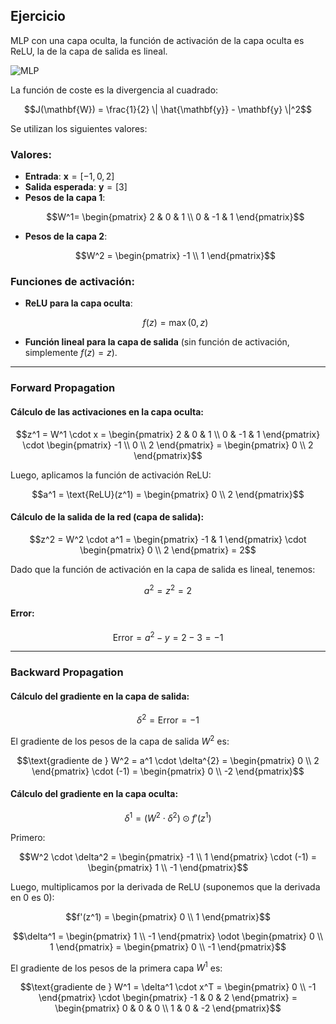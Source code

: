 ## Ejercicio

MLP con una capa oculta, la función de activación de la capa oculta es ReLU, la de la capa de salida es lineal. 

![MLP](assets/mlp.png)

La función de coste es la divergencia al cuadrado:

```math
J(\mathbf{W}) = \frac{1}{2} \| \hat{\mathbf{y}} - \mathbf{y} \|^2
```



 Se utilizan los siguientes valores:

### Valores:
- **Entrada**: $\mathbf{x} = [-1, 0, 2]$
- **Salida esperada**: $\mathbf{y} = [3]$
- **Pesos de la capa 1**: 
  ```math
  W^1= \begin{pmatrix} 2 & 0 & 1 \\ 0 & -1 & 1 \end{pmatrix}
  ```
- **Pesos de la capa 2**:
  ```math
  W^2 = \begin{pmatrix} -1 \\ 1 \end{pmatrix}
  ```

### Funciones de activación:
- **ReLU para la capa oculta**:
  ```math
  f(z) = \max(0, z)
  ```
- **Función lineal para la capa de salida** (sin función de activación, simplemente $f(z) = z$).

---

### Forward Propagation

#### Cálculo de las activaciones en la capa oculta:

```math
z^1 = W^1 \cdot x = \begin{pmatrix} 2 & 0 & 1 \\ 0 & -1 & 1 \end{pmatrix} \cdot \begin{pmatrix} -1 \\ 0 \\ 2 \end{pmatrix} = \begin{pmatrix} 0 \\ 2 \end{pmatrix}
```
Luego, aplicamos la función de activación ReLU:
```math
a^1 = \text{ReLU}(z^1) = \begin{pmatrix} 0 \\ 2 \end{pmatrix}
```

#### Cálculo de la salida de la red (capa de salida):
```math
z^2 = W^2 \cdot a^1 = \begin{pmatrix} -1 & 1 \end{pmatrix} \cdot \begin{pmatrix} 0 \\ 2 \end{pmatrix} = 2
```
Dado que la función de activación en la capa de salida es lineal, tenemos:
```math
a^2 = z^2 = 2
```

#### Error:
```math
\text{Error} = a^2 - y = 2 - 3 = -1
```

---

### Backward Propagation

#### Cálculo del gradiente en la capa de salida:
```math
\delta^2 = \text{Error} = -1
```
El gradiente de los pesos de la capa de salida $W^2$ es:
```math
\text{gradiente de } W^2 = a^1 \cdot \delta^{2} = \begin{pmatrix} 0 \\ 2 \end{pmatrix} \cdot (-1) = \begin{pmatrix} 0 \\ -2 \end{pmatrix}
```

#### Cálculo del gradiente en la capa oculta:
```math
\delta^1 = (W^2 \cdot \delta^2) \odot f'(z^1)
```
Primero:
```math
W^2 \cdot \delta^2 = \begin{pmatrix} -1 \\ 1 \end{pmatrix} \cdot (-1) = \begin{pmatrix} 1 \\ -1 \end{pmatrix}
```
Luego, multiplicamos por la derivada de ReLU (suponemos que la derivada en 0 es 0):
```math
f'(z^1) = \begin{pmatrix} 0 \\ 1 \end{pmatrix}
```
```math
\delta^1 = \begin{pmatrix} 1 \\ -1 \end{pmatrix} \odot \begin{pmatrix} 0 \\ 1 \end{pmatrix} = \begin{pmatrix} 0 \\ -1 \end{pmatrix}
```

El gradiente de los pesos de la primera capa $W^1$ es:
```math
\text{gradiente de } W^1 = \delta^1 \cdot x^T = \begin{pmatrix} 0 \\ -1 \end{pmatrix} \cdot \begin{pmatrix} -1 & 0 & 2 \end{pmatrix} = \begin{pmatrix} 0 & 0 & 0 \\ 1 & 0 & -2 \end{pmatrix}
```

